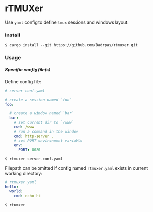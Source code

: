 # rTMUXer

Use `yaml` config to define `tmux` sessions and windows layout.

### Install
```shell
$ cargo install --git https://github.com/Badrpas/rtmuxer.git
```

### Usage

##### Specific config file(s)

Define config file:
```yaml
# server-conf.yaml

# create a session named `foo`
foo:

  # create a window named `bar`
  bar:
    # set current dir to `/www`
    cwd: /www
    # run a command in the window
    cmd: http-server .
    # set PORT environment variable
    env:
      PORT: 8080
```
```shell
$ rtmuxer server-conf.yaml
```


Filepath can be omitted if config named `rtmuxer.yaml` exists in current working directory:
```yaml
# rtmuxer.yaml
hello:
  world:
    cmd: echo hi
```
```shell
$ rtumxer
```
